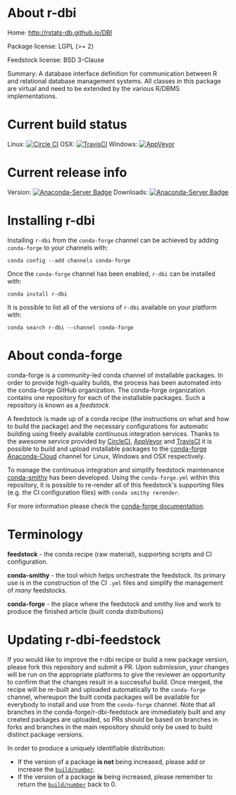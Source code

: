 About r-dbi
===========

Home: http://rstats-db.github.io/DBI

Package license: LGPL (>= 2)

Feedstock license: BSD 3-Clause

Summary: A database interface definition for communication between R and relational database management systems.  All classes in this package are virtual and need to be extended by the various R/DBMS implementations.



Current build status
====================

Linux: [![Circle CI](https://circleci.com/gh/conda-forge/r-dbi-feedstock.svg?style=shield)](https://circleci.com/gh/conda-forge/r-dbi-feedstock)
OSX: [![TravisCI](https://travis-ci.org/conda-forge/r-dbi-feedstock.svg?branch=master)](https://travis-ci.org/conda-forge/r-dbi-feedstock)
Windows: [![AppVeyor](https://ci.appveyor.com/api/projects/status/github/conda-forge/r-dbi-feedstock?svg=True)](https://ci.appveyor.com/project/conda-forge/r-dbi-feedstock/branch/master)

Current release info
====================
Version: [![Anaconda-Server Badge](https://anaconda.org/conda-forge/r-dbi/badges/version.svg)](https://anaconda.org/conda-forge/r-dbi)
Downloads: [![Anaconda-Server Badge](https://anaconda.org/conda-forge/r-dbi/badges/downloads.svg)](https://anaconda.org/conda-forge/r-dbi)

Installing r-dbi
================

Installing `r-dbi` from the `conda-forge` channel can be achieved by adding `conda-forge` to your channels with:

```
conda config --add channels conda-forge
```

Once the `conda-forge` channel has been enabled, `r-dbi` can be installed with:

```
conda install r-dbi
```

It is possible to list all of the versions of `r-dbi` available on your platform with:

```
conda search r-dbi --channel conda-forge
```


About conda-forge
=================

conda-forge is a community-led conda channel of installable packages.
In order to provide high-quality builds, the process has been automated into the
conda-forge GitHub organization. The conda-forge organization contains one repository
for each of the installable packages. Such a repository is known as a *feedstock*.

A feedstock is made up of a conda recipe (the instructions on what and how to build
the package) and the necessary configurations for automatic building using freely
available continuous integration services. Thanks to the awesome service provided by
[CircleCI](https://circleci.com/), [AppVeyor](http://www.appveyor.com/)
and [TravisCI](https://travis-ci.org/) it is possible to build and upload installable
packages to the [conda-forge](https://anaconda.org/conda-forge)
[Anaconda-Cloud](http://docs.anaconda.org/) channel for Linux, Windows and OSX respectively.

To manage the continuous integration and simplify feedstock maintenance
[conda-smithy](http://github.com/conda-forge/conda-smithy) has been developed.
Using the ``conda-forge.yml`` within this repository, it is possible to re-render all of
this feedstock's supporting files (e.g. the CI configuration files) with ``conda smithy rerender``.

For more information please check the [conda-forge documentation](https://conda-forge.org/docs/).

Terminology
===========

**feedstock** - the conda recipe (raw material), supporting scripts and CI configuration.

**conda-smithy** - the tool which helps orchestrate the feedstock.
                   Its primary use is in the construction of the CI ``.yml`` files
                   and simplify the management of *many* feedstocks.

**conda-forge** - the place where the feedstock and smithy live and work to
                  produce the finished article (built conda distributions)


Updating r-dbi-feedstock
========================

If you would like to improve the r-dbi recipe or build a new
package version, please fork this repository and submit a PR. Upon submission,
your changes will be run on the appropriate platforms to give the reviewer an
opportunity to confirm that the changes result in a successful build. Once
merged, the recipe will be re-built and uploaded automatically to the
`conda-forge` channel, whereupon the built conda packages will be available for
everybody to install and use from the `conda-forge` channel.
Note that all branches in the conda-forge/r-dbi-feedstock are
immediately built and any created packages are uploaded, so PRs should be based
on branches in forks and branches in the main repository should only be used to
build distinct package versions.

In order to produce a uniquely identifiable distribution:
 * If the version of a package **is not** being increased, please add or increase
   the [``build/number``](http://conda.pydata.org/docs/building/meta-yaml.html#build-number-and-string).
 * If the version of a package **is** being increased, please remember to return
   the [``build/number``](http://conda.pydata.org/docs/building/meta-yaml.html#build-number-and-string)
   back to 0.